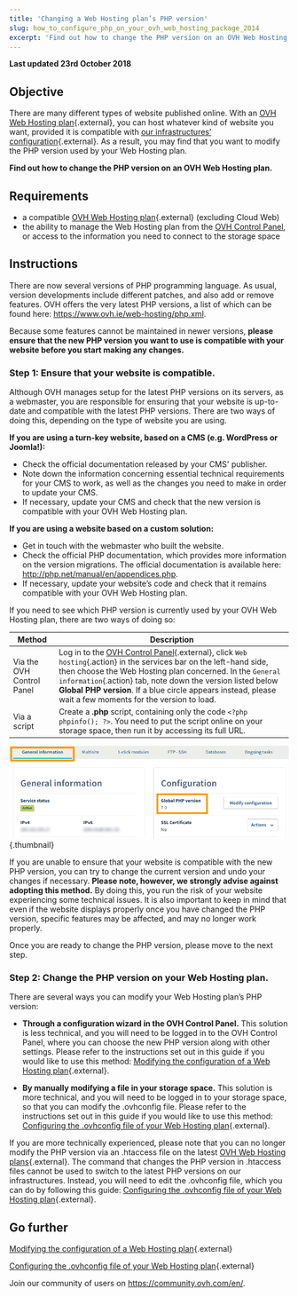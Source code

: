 ```yaml
---
title: 'Changing a Web Hosting plan’s PHP version'
slug: how_to_configure_php_on_your_ovh_web_hosting_package_2014
excerpt: 'Find out how to change the PHP version on an OVH Web Hosting plan'
---
```


**Last updated 23rd October 2018**

## Objective

There are many different types of website published online. With an [OVH Web Hosting plan](https://www.ovh.ie/web-hosting/){.external}, you can host whatever kind of website you want, provided it is compatible with [our infrastructures’ configuration](https://cluster028.hosting.ovh.net/infos/){.external}. As a result, you may find that you want to modify the PHP version used by your Web Hosting plan.

**Find out how to change the PHP version on an OVH Web Hosting plan.**

## Requirements

- a compatible [OVH Web Hosting plan](https://www.ovh.ie/web-hosting/){.external} (excluding Cloud Web)
- the ability to manage the Web Hosting plan from the [OVH Control Panel](https://www.ovh.com/auth/?action=gotomanager), or access to the information you need to connect to the storage space 

## Instructions

There are now several versions of PHP programming language. As usual, version developments include different patches, and also add or remove features. OVH offers the very latest PHP versions, a list of which can be found here: <https://www.ovh.ie/web-hosting/php.xml>. 

Because some features cannot be maintained in newer versions, **please ensure that the new PHP version you want to use is compatible with your website before you start making any changes.**

### Step 1: Ensure that your website is compatible.

Although OVH manages setup for the latest PHP versions on its servers, as a webmaster, you are responsible for ensuring that your website is up-to-date and compatible with the latest PHP versions. There are two ways of doing this, depending on the type of website you are using.

**If you are using a turn-key website, based on a CMS (e.g. WordPress or Joomla!):** 

- Check the official documentation released by your CMS' publisher. 
- Note down the information concerning essential technical requirements for your CMS to work, as well as the changes you need to make in order to update your CMS.
- If necessary, update your CMS and check that the new version is compatible with your OVH Web Hosting plan.

**If you are using a website based on a custom solution:** 

- Get in touch with the webmaster who built the website.
- Check the official PHP documentation, which provides more information on the version migrations. The official documentation is available here: <http://php.net/manual/en/appendices.php>.
- If necessary, update your website’s code and check that it remains compatible with your OVH Web Hosting plan.

If you need to see which PHP version is currently used by your OVH Web Hosting plan, there are two ways of doing so: 

|Method|Description|
|---|---|
|Via the OVH Control Panel|Log in to the [OVH Control Panel](https://www.ovh.com/auth/?action=gotomanager){.external}, click `Web hosting`{.action} in the services bar on the left-hand side, then choose the Web Hosting plan concerned. In the `General information`{.action} tab, note down the version listed below **Global PHP version**. If a blue circle appears instead, please wait a few moments for the version to load.|
|Via a script|Create a **.php** script, containing only the code `<?php phpinfo(); ?>`. You need to put the script online on your storage space, then run it by accessing its full URL. |

![phpversion](images/change-php-version-step1.png){.thumbnail}

If you are unable to ensure that your website is compatible with the new PHP version, you can try to change the current version and undo your changes if necessary. **Please note, however, we strongly advise against adopting this method.** By doing this, you run the risk of your website experiencing some technical issues. It is also important to keep in mind that even if the website displays properly once you have changed the PHP version, specific features may be affected, and may no longer work properly. 

Once you are ready to change the PHP version, please move to the next step.

### Step 2: Change the PHP version on your Web Hosting plan.

There are several ways you can modify your Web Hosting plan’s PHP version:

- **Through a configuration wizard in the OVH Control Panel.** This solution is less technical, and you will need to be logged in to the OVH Control Panel, where you can choose the new PHP version along with other settings. Please refer to the instructions set out in this guide if you would like to use this method: [Modifying the configuration of a Web Hosting plan](https://docs.ovh.com/ie/en/hosting/modify_your_web_hosting_systems_runtime_environment/){.external}.

- **By manually modifying a file in your storage space.** This solution is more technical, and you will need to be logged in to your storage space, so that you can modify the .ovhconfig file. Please refer to the instructions set out in this guide if you would like to use this method: [Configuring the .ovhconfig file of your Web Hosting plan](https://docs.ovh.com/ie/en/hosting/configuring-file-ovhconfig/){.external}.

If you are more technically experienced, please note that you can no longer modify the PHP version via an .htaccess file on the latest [OVH Web Hosting plans](https://www.ovh.ie/web-hosting/){.external}. The command that changes the PHP version in .htaccess files cannot be used to switch to the latest PHP versions on our infrastructures. Instead, you will need to edit the .ovhconfig file, which you can do by following this guide: [Configuring the .ovhconfig file of your Web Hosting plan](https://docs.ovh.com/ie/en/hosting/configuring-file-ovhconfig/){.external}.

## Go further

[Modifying the configuration of a Web Hosting plan](https://docs.ovh.com/ie/en/hosting/modify_your_web_hosting_systems_runtime_environment/){.external}

[Configuring the .ovhconfig file of your Web Hosting plan](https://docs.ovh.com/ie/en/hosting/configuring-file-ovhconfig/){.external}

Join our community of users on <https://community.ovh.com/en/>.